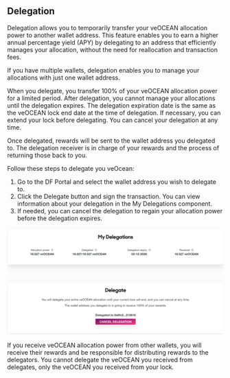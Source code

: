 ## Delegation

Delegation allows you to temporarily transfer your veOCEAN allocation power to another wallet address. This feature enables you to earn a higher annual percentage yield (APY) by delegating to an address that efficiently manages your allocation, without the need for reallocation and transaction fees.

If you have multiple wallets, delegation enables you to manage your allocations with just one wallet address.

When you delegate, you transfer 100% of your veOCEAN allocation power for a limited period. After delegation, you cannot manage your allocations until the delegation expires. The delegation expiration date is the same as the veOCEAN lock end date at the time of delegation. If necessary, you can extend your lock before delegating. You can cancel your delegation at any time.

Once delegated, rewards will be sent to the wallet address you delegated to. The delegation receiver is in charge of your rewards and the process of returning those back to you.

Follow these steps to delegate you veOcean:

1. Go to the DF Portal and select the wallet address you wish to delegate to.
2. Click the Delegate button and sign the transaction. You can view information about your delegation in the My Delegations component.
3. If needed, you can cancel the delegation to regain your allocation power before the delegation expires.

![](./images/veOCEAN-Delegation.png)

If you receive veOCEAN allocation power from other wallets, you will receive their rewards and be responsible for distributing rewards to the delegators. You cannot delegate the veOCEAN you received from delegates, only the veOCEAN you received from your lock.

